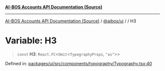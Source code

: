 [**AI-BOS Accounts API Documentation (Source)**](../../../README.md)

***

[AI-BOS Accounts API Documentation (Source)](../../../README.md) / [@aibos/ui](../README.md) / [](../README.md) / H3

# Variable: H3

> `const` **H3**: `React.FC`\<`Omit`\<`TypographyProps`, `"as"`\>\>

Defined in: [packages/ui/src/components/typography/Typography.tsx:40](https://github.com/pohlai88/accounts/blob/48103fb36d28b2b9bfb33472b6de2f719773cde9/packages/ui/src/components/typography/Typography.tsx#L40)

